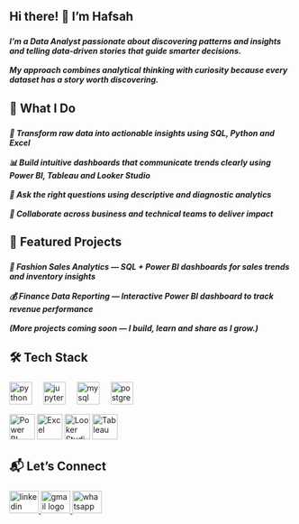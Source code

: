 <h2 align="left">Hi there! 👋 I’m Hafsah</h2>

###

<h5 align="left">I’m a Data Analyst passionate about discovering patterns and insights and telling data-driven stories that guide smarter decisions.<br><br>My approach combines analytical thinking with curiosity because every dataset has a story worth discovering.</h5>

###

<h2 align="left">🚀 What I Do</h2>

###

<h5 align="left">🧮 Transform raw data into actionable insights using SQL, Python and Excel<br><br>📊 Build intuitive dashboards that communicate trends clearly using Power BI, Tableau and Looker Studio<br><br>🧠 Ask the right questions using descriptive and diagnostic analytics<br><br>🧩 Collaborate across business and technical teams to deliver impact</h5>

###

<h2 align="left">📂 Featured Projects</h2>

###

<h5 align="left">🏬 Fashion Sales Analytics — SQL + Power BI dashboards for sales trends and inventory insights<br><br>💰 Finance Data Reporting — Interactive Power BI dashboard to track revenue performance<br><br>(More projects coming soon — I build, learn and share as I grow.)</h5>

###

<h2 align="left">🛠️ Tech Stack</h2>

###

<div align="left">
  <img src="https://cdn.jsdelivr.net/gh/devicons/devicon/icons/python/python-original.svg" height="40" alt="python logo"  />
  <img width="12" />
  <img src="https://cdn.jsdelivr.net/gh/devicons/devicon/icons/jupyter/jupyter-original.svg" height="40" alt="jupyter logo"  />
  <img width="12" />
  <img src="https://cdn.jsdelivr.net/gh/devicons/devicon/icons/mysql/mysql-original.svg" height="40" alt="mysql logo"  />
  <img width="12" />
  <img src="https://cdn.jsdelivr.net/gh/devicons/devicon/icons/postgresql/postgresql-original.svg" height="40" alt="postgresql logo"  />
</div>

<p align="left">
<img src="https://cdn.worldvectorlogo.com/logos/power-bi.svg" alt="Power BI" width="45" height="45"/>
  <img src="https://cdn.worldvectorlogo.com/logos/microsoft-excel-2013.svg" alt="Excel" width="45" height="45"/>
  <img src="https://raw.githubusercontent.com/detain/svg-logos/master/svg/google-looker.svg" alt="Looker Studio" width="45" height="45"/>
  <img src="https://cdn.worldvectorlogo.com/logos/tableau-software.svg" alt="Tableau" width="45" height="45"/>
</p>

<h2 align="left">📬 Let’s Connect</h2>

###

<div align="left">
  <a href="https://www.linkedin.com/in/akinola-hafsah-olajumoke-dataanalyst/" target="_blank">
    <img src="https://raw.githubusercontent.com/maurodesouza/profile-readme-generator/master/src/assets/icons/social/linkedin/default.svg" width="52" height="40" alt="linkedin logo"  />
  </a>
  <a href="akinolahafsaholajumoke@gmail.com" target="_blank">
    <img src="https://raw.githubusercontent.com/maurodesouza/profile-readme-generator/master/src/assets/icons/social/gmail/default.svg" width="52" height="40" alt="gmail logo"  />
  </a>
  <a href="https://wa.link/enylhk" target="_blank">
    <img src="https://raw.githubusercontent.com/maurodesouza/profile-readme-generator/master/src/assets/icons/social/whatsapp/default.svg" width="52" height="40" alt="whatsapp logo"  />
  </a>
</div>

###
